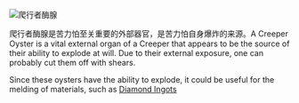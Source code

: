 ![爬行者酶腺](item:betterwithmods:creeper_oyster)

爬行者酶腺是苦力怕至关重要的外部器官，是苦力怕自身爆炸的来源。A Creeper Oyster is a vital external organ of a Creeper that appears to be the source of their ability to explode at will.
Due to their external exposure, one can probably cut them off with shears.

Since these oysters have the ability to explode, it could be useful for the melding of materials, such as [Diamond Ingots](diamond_ingot.md)
